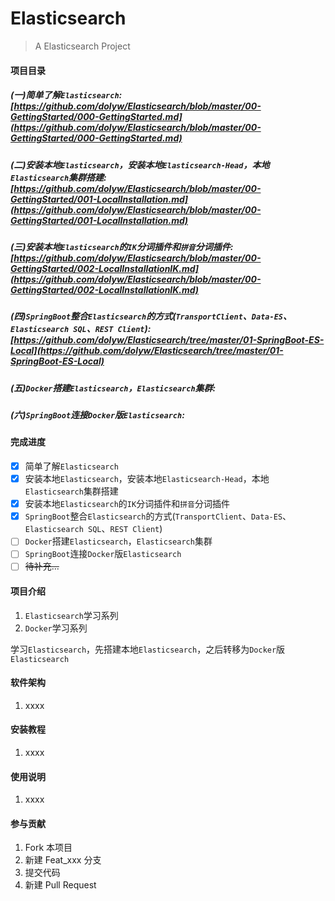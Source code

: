 # Elasticsearch

> A Elasticsearch Project

#### 项目目录

##### (一)简单了解`Elasticsearch`:[https://github.com/dolyw/Elasticsearch/blob/master/00-GettingStarted/000-GettingStarted.md](https://github.com/dolyw/Elasticsearch/blob/master/00-GettingStarted/000-GettingStarted.md)

##### (二)安装本地`Elasticsearch`，安装本地`Elasticsearch-Head`，本地`Elasticsearch`集群搭建:[https://github.com/dolyw/Elasticsearch/blob/master/00-GettingStarted/001-LocalInstallation.md](https://github.com/dolyw/Elasticsearch/blob/master/00-GettingStarted/001-LocalInstallation.md)

##### (三)安装本地`Elasticsearch`的`IK`分词插件和`拼音`分词插件:[https://github.com/dolyw/Elasticsearch/blob/master/00-GettingStarted/002-LocalInstallationIK.md](https://github.com/dolyw/Elasticsearch/blob/master/00-GettingStarted/002-LocalInstallationIK.md)

##### (四)`SpringBoot`整合`Elasticsearch`的方式(`TransportClient`、`Data-ES`、`Elasticsearch SQL`、`REST Client`):[https://github.com/dolyw/Elasticsearch/tree/master/01-SpringBoot-ES-Local](https://github.com/dolyw/Elasticsearch/tree/master/01-SpringBoot-ES-Local)

##### (五)`Docker`搭建`Elasticsearch`，`Elasticsearch`集群:[]()

##### (六)`SpringBoot`连接`Docker`版`Elasticsearch`:[]()

#### 完成进度

- [x] 简单了解`Elasticsearch`
- [x] 安装本地`Elasticsearch`，安装本地`Elasticsearch-Head`，本地`Elasticsearch`集群搭建
- [x] 安装本地`Elasticsearch`的`IK`分词插件和`拼音`分词插件
- [x] `SpringBoot`整合`Elasticsearch`的方式(`TransportClient`、`Data-ES`、`Elasticsearch SQL`、`REST Client`)
- [ ] `Docker`搭建`Elasticsearch`，`Elasticsearch`集群
- [ ] `SpringBoot`连接`Docker`版`Elasticsearch`
- [ ] ~~待补充...~~

#### 项目介绍

1. `Elasticsearch`学习系列
2. `Docker`学习系列

学习`Elasticsearch`，先搭建本地`Elasticsearch`，之后转移为`Docker`版`Elasticsearch`

#### 软件架构

1. xxxx

#### 安装教程

1. xxxx

#### 使用说明

1. xxxx

#### 参与贡献

1. Fork 本项目
2. 新建 Feat_xxx 分支
3. 提交代码
4. 新建 Pull Request